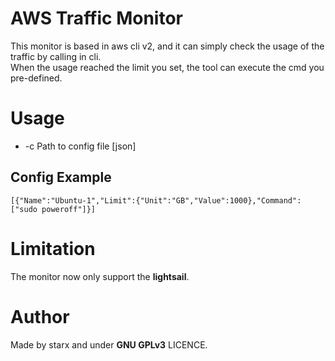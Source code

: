 # AWS Traffic Monitor
This monitor is based in aws cli v2, and it can simply check the usage of the traffic by calling in cli.  
When the usage reached the limit you set, the tool can execute the cmd you pre-defined.

# Usage
- -c Path to config file [json]

## Config Example
```text
[{"Name":"Ubuntu-1","Limit":{"Unit":"GB","Value":1000},"Command":["sudo poweroff"]}]
```

# Limitation
The monitor now only support the **lightsail**.  

# Author
Made by starx and under **GNU GPLv3** LICENCE.